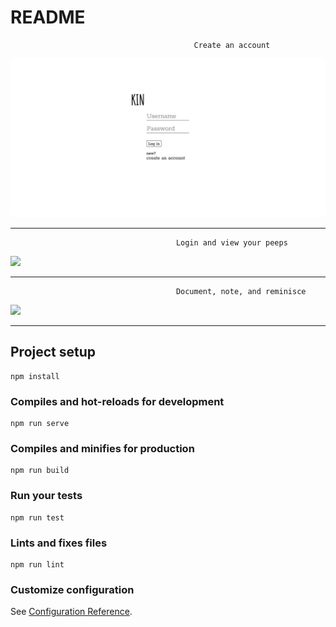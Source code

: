 # README

                                             Create an account
                                             
![](kin_createNewUser.gif)

------------------------------------------------------------------------------------------------------------------------------

                                         Login and view your peeps
                                             
![](kin_loginAndView.gif)

------------------------------------------------------------------------------------------------------------------------------

                                         Document, note, and reminisce
                                             
   ![](kin_loginAndView.gif)

------------------------------------------------------------------------------------------------------------------------------
## Project setup
```
npm install
```

### Compiles and hot-reloads for development
```
npm run serve
```

### Compiles and minifies for production
```
npm run build
```

### Run your tests
```
npm run test
```

### Lints and fixes files
```
npm run lint
```

### Customize configuration
See [Configuration Reference](https://cli.vuejs.org/config/).
